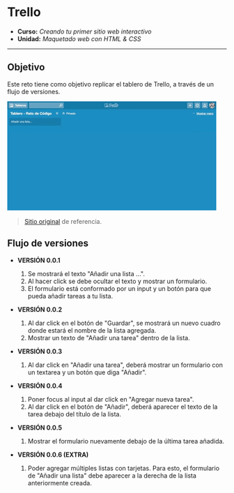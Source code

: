 # Trello

* **Curso:** _Creando tu primer sitio web interactivo_
* **Unidad:** _Maquetado web con HTML & CSS_

***

## Objetivo

Este reto tiene como objetivo replicar el tablero de Trello, a través de un flujo de versiones. 


![Trello Website](assets/images/giphy.gif)


>[Sitio original](https://www.trello.com/) de referencia.

## Flujo de versiones

*  **VERSIÓN 0.0.1**
	1. Se mostrará el texto "Añadir una lista ...".
	2. Al hacer click se debe ocultar el texto y mostrar un formulario.
	3. El formulario está conformado por un input y un botón para que pueda añadir tareas a tu lista.

*  **VERSIÓN 0.0.2**
	1. Al dar click en el botón de "Guardar", se mostrará un nuevo cuadro donde estará el nombre de la lista agregada.
	2. Mostrar un texto de "Añadir una tarea" dentro de la lista.

*  **VERSIÓN 0.0.3**
	1. Al dar click en "Añadir una tarea", deberá mostrar un formulario con un textarea y un botón que diga "Añadir".

*  **VERSIÓN 0.0.4**
	1. Poner focus al input al dar click en "Agregar nueva tarea".
	2. Al dar click en el botón de "Añadir", deberá aparecer el texto de la tarea debajo del título de la lista.

*  **VERSIÓN 0.0.5**
	1. Mostrar el formulario nuevamente debajo de la última tarea añadida.

*  **VERSIÓN 0.0.6 (EXTRA)**
	1. Poder agregar múltiples listas con tarjetas. Para esto, el formulario de "Añadir una lista" debe aparecer a la derecha de la lista anteriormente creada.
